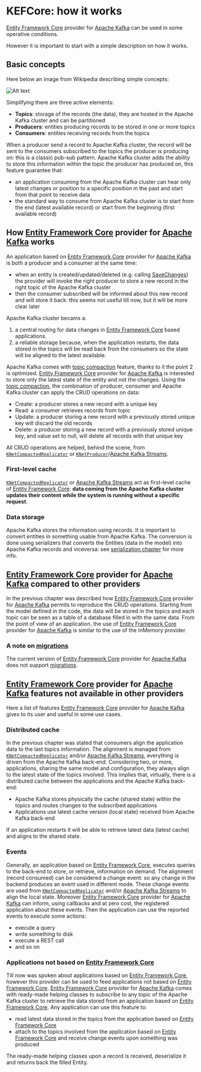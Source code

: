 # KEFCore: how it works

[Entity Framework Core](https://learn.microsoft.com/it-it/ef/core/) provider for [Apache Kafka](https://kafka.apache.org/) can be used in some operative conditions.

However it is important to start with a simple description on how it works.

## Basic concepts

Here below an image from Wikipedia describing simple concepts:

![Alt text](https://upload.wikimedia.org/wikipedia/commons/6/64/Overview_of_Apache_Kafka.svg "Kafka basic concepts")

Simplifying there are three active elements:
- **Topics**: storage of the records (the data), they are hosted in the Apache Kafka cluster and can be partitioned
- **Producers**: entities producing records to be stored in one or more topics
- **Consumers**: entities receiving records from the topics

When a producer send a record to Apache Kafka cluster, the record will be sent to the consumers subscribed to the topics the producer is producing on: this is a classic pub-sub pattern.
Apache Kafka cluster adds the ability to store this information within the topic the producer has produced on, this feature guarantee that:
- an application consuming from the Apache Kafka cluster can hear only latest changes or position to a specific position in the past and start from that point to receive data
- the standard way to consume from Apache Kafka cluster is to start from the end (latest available record) or start from the beginning (first available record)

## How [Entity Framework Core](https://learn.microsoft.com/it-it/ef/core/) provider for [Apache Kafka](https://kafka.apache.org/) works

An application based on [Entity Framework Core](https://learn.microsoft.com/it-it/ef/core/) provider for [Apache Kafka](https://kafka.apache.org/) is both a producer and a consumer at the same time:
- when an entity is created/updated/deleted (e.g. calling [SaveChanges](https://learn.microsoft.com/en-us/ef/core/saving/basic)) the provider will invoke the right producer to store a new record in the right topic of the Apache Kafka cluster
- then the consumer subscribed will be informed about this new record and will store it back: this seems not useful till now, but it will be more clear later

Apache Kafka cluster becams a:
1. a central routing for data changes in [Entity Framework Core](https://learn.microsoft.com/it-it/ef/core/) based applications.
2. a reliable storage because, when the application restarts, the data stored in the topics will be read back from the consumers so the state will be aligned to the latest available.

Apache Kafka comes with [topic compaction](https://kafka.apache.org/documentation/#compaction) feature, thanks to it the point 2 is optimized.
[Entity Framework Core](https://learn.microsoft.com/it-it/ef/core/) provider for [Apache Kafka](https://kafka.apache.org/) is interested to store only the latest state of the entity and not the changes.
Using the [topic compaction](https://kafka.apache.org/documentation/#compaction), the combination of producer, consumer and Apache Kafka cluster can apply the CRUD operations on data:
- Create: a producer stores a new record with a unique key
- Read: a consumer retrieves records from topic
- Update: a producer storing a new record with a previously stored unique key will discard the old records
- Delete: a producer storing a new record with a previously stored unique key, and value set to null, will delete all records with that unique key

All CRUD operations are helped, behind the scene, from [`KNetCompactedReplicator`](https://github.com/masesgroup/KNet/blob/master/src/net/KNet/Specific/Replicator/KNetCompactedReplicator.cs) or [`KNetProducer`](https://github.com/masesgroup/KNet/blob/master/src/net/KNet/Specific/Producer/KNetProducer.cs)/[Apache Kafka Streams](https://kafka.apache.org/documentation/streams/).

### First-level cache

[`KNetCompactedReplicator`](https://github.com/masesgroup/KNet/blob/master/src/net/KNet/Specific/Replicator/KNetCompactedReplicator.cs) or [Apache Kafka Streams](https://kafka.apache.org/documentation/streams/) act as first-level cache of [Entity Framework Core](https://learn.microsoft.com/it-it/ef/core/): **data coming from the Apache Kafka cluster updates their content while the system is running without a specific request**.

### Data storage

Apache Kafka stores the information using records. It is important to convert entities in something usable from Apache Kafka.
The conversion is done using serializers that converts the Entities (data in the model) into Apache Kafka records and viceversa: see [serialization chapter](serialization.md) for more info.

## [Entity Framework Core](https://learn.microsoft.com/it-it/ef/core/) provider for [Apache Kafka](https://kafka.apache.org/) compared to other providers

In the previous chapter was described how [Entity Framework Core](https://learn.microsoft.com/it-it/ef/core/) provider for [Apache Kafka](https://kafka.apache.org/) permits to reproduce the CRUD operations.
Starting from the model defined in the code, the data will be stored in the topics and each topic can be seen as a table of a database filled in with the same data.
From the point of view of an application, the use of [Entity Framework Core](https://learn.microsoft.com/it-it/ef/core/) provider for [Apache Kafka](https://kafka.apache.org/) is similar to the use of the InMemory provider.

### A note on [migrations](https://learn.microsoft.com/en-us/ef/core/managing-schemas/migrations)

The current version of [Entity Framework Core](https://learn.microsoft.com/it-it/ef/core/) provider for [Apache Kafka](https://kafka.apache.org/) does not support [migrations](https://learn.microsoft.com/en-us/ef/core/managing-schemas/migrations).

## [Entity Framework Core](https://learn.microsoft.com/it-it/ef/core/) provider for [Apache Kafka](https://kafka.apache.org/) features not available in other providers

Here a list of features [Entity Framework Core](https://learn.microsoft.com/it-it/ef/core/) provider for [Apache Kafka](https://kafka.apache.org/) gives to its user and useful in some use cases.

### Distributed cache

In the previous chapter was stated that consumers align the application data to the last topics information.
The alignment is managed from [`KNetCompactedReplicator`](https://github.com/masesgroup/KNet/blob/master/src/net/KNet/Specific/Replicator/KNetCompactedReplicator.cs) and/or [Apache Kafka Streams](https://kafka.apache.org/documentation/streams/), everything is driven from the Apache Kafka back-end.
Considering two, or more, applications, sharing the same model and configuration, they always align to the latest state of the topics involved.
This implies that, virtually, there is a distributed cache between the applications and the Apache Kafka back-end:
- Apache Kafka stores physically the cache (shared state) within the topics and routes changes to the subscribed applications
- Applications use latest cache version (local state) received from Apache Kafka back-end

If an application restarts it will be able to retrieve latest data (latest cache) and aligns to the shared state.

### Events

Generally, an application based on [Entity Framework Core](https://learn.microsoft.com/it-it/ef/core/), executes queries to the back-end to store, or retrieve, information on demand.
The alignment (record consumed) can be considered a change event: so any change in the backend produces an event used in different mode.
These change events are used from [`KNetCompactedReplicator`](https://github.com/masesgroup/KNet/blob/master/src/net/KNet/Specific/Replicator/KNetCompactedReplicator.cs) and/or [Apache Kafka Streams](https://kafka.apache.org/documentation/streams/) to align the local state.
Moreover [Entity Framework Core](https://learn.microsoft.com/it-it/ef/core/) provider for [Apache Kafka](https://kafka.apache.org/) can inform, using callbacks and at zero cost, the registered application about these events.
Then the application can use the reported events to execute some actions:
- execute a query
- write something to disk
- execute a REST call
- and so on

### Applications not based on [Entity Framework Core](https://learn.microsoft.com/it-it/ef/core/)

Till now was spoken about applications based on [Entity Framework Core](https://learn.microsoft.com/it-it/ef/core/), however this provider can be used to feed applications not based on [Entity Framework Core](https://learn.microsoft.com/it-it/ef/core/).
[Entity Framework Core](https://learn.microsoft.com/it-it/ef/core/) provider for [Apache Kafka](https://kafka.apache.org/) comes with ready-made helping classes to subscribe to any topic of the Apache Kafka cluster to retrieve the data stored from an application based on [Entity Framework Core](https://learn.microsoft.com/it-it/ef/core/).
Any application can use this feature to:
- read latest data stored in the topics from the application based on [Entity Framework Core](https://learn.microsoft.com/it-it/ef/core/) 
- attach to the topics involved from the application based on [Entity Framework Core](https://learn.microsoft.com/it-it/ef/core/) and receive change events upon something was produced 

The ready-made helping classes upon a record is received, deserialize it and returns back the filled Entity.

